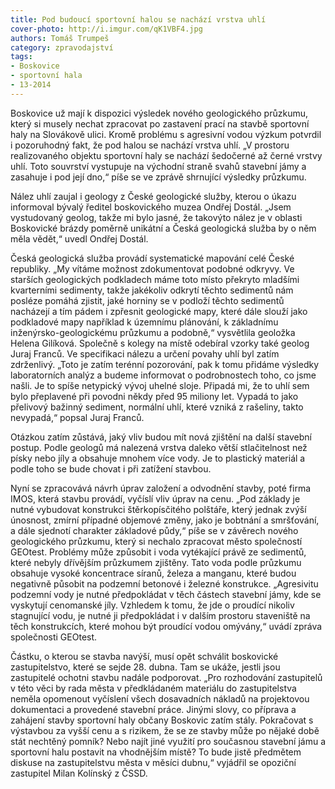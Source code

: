 ```yaml
---
title: Pod budoucí sportovní halou se nachází vrstva uhlí
cover-photo: http://i.imgur.com/qK1VBF4.jpg
authors: Tomáš Trumpeš
category: zpravodajství
tags:
- Boskovice
- sportovní hala
- 13-2014
---
```


Boskovice už mají k dispozici výsledek nového geologického průzkumu, který si musely nechat zpracovat po zastavení prací na stavbě sportovní haly na Slovákově ulici. Kromě problému s agresivní vodou výzkum potvrdil i pozoruhodný fakt, že pod halou se nachází vrstva uhlí. „V prostoru realizovaného objektu sportovní haly se nachází šedočerné až černé vrstvy uhlí. Toto souvrství vystupuje na východní straně svahů stavební jámy a zasahuje i pod její dno,“ píše se ve zprávě shrnující výsledky průzkumu.

Nález uhlí zaujal i geology z České geologické služby, kterou o úkazu informoval bývalý ředitel boskovického muzea Ondřej Dostál. „Jsem vystudovaný geolog, takže mi bylo jasné, že takovýto nález je v oblasti Boskovické brázdy poměrně unikátní a Česká geologická služba by o něm měla vědět,“ uvedl Ondřej Dostál.

Česká geologická služba provádí systematické mapování celé České republiky. „My vítáme možnost zdokumentovat podobné odkryvy. Ve starších geologických podkladech máme toto místo překryto mladšími kvarterními sedimenty, takže jakékoliv odkrytí těchto sedimentů nám posléze pomáhá zjistit, jaké horniny se v podloží těchto sedimentů nacházejí a tím pádem i zpřesnit geologické mapy, které dále slouží jako podkladové mapy například k územnímu plánování, k základnímu inženýrsko-geologickému průzkumu a podobně,“ vysvětlila geoložka Helena Gilíková.
Společně s kolegy na místě odebíral vzorky také geolog Juraj Franců. Ve specifikaci nálezu a určení povahy uhlí byl zatím zdrženlivý. „Toto je zatím terénní pozorování, pak k tomu přidáme výsledky laboratorních analýz a budeme informovat o podrobnostech toho, co jsme našli. Je to spíše netypický vývoj uhelné sloje. Připadá mi, že to uhlí sem bylo přeplavené při povodni někdy před 95 miliony let. Vypadá to jako přelivový bažinný sediment, normální uhlí, které vzniká z rašeliny, takto nevypadá,“ popsal Juraj Franců.

Otázkou zatím zůstává, jaký vliv budou mít nová zjištění na další stavební postup. Podle geologů má nalezená vrstva daleko větší stlačitelnost než písky nebo jíly a obsahuje mnohem více vody. Je to plastický materiál a podle toho se bude chovat i při zatížení stavbou.

Nyní se zpracovává návrh úprav založení a odvodnění stavby, poté firma IMOS, která stavbu provádí, vyčíslí vliv úprav na cenu. „Pod základy je nutné vybudovat konstrukci štěrkopísčitého polštáře, který jednak zvýší únosnost, zmírní případné objemové změny, jako je bobtnání a smršťování, a dále sjednotí charakter základové půdy,“ píše se v závěrech nového geologického průzkumu, který si nechalo zpracovat město společností GEOtest.
Problémy může způsobit i voda vytékající právě ze sedimentů, které nebyly dřívějším průzkumem zjištěny. Tato voda podle průzkumu obsahuje vysoké koncentrace síranů, železa a manganu, které budou negativně působit na podzemní betonové i železné konstrukce. „Agresivitu podzemní vody je nutné předpokládat v těch částech stavební jámy, kde se vyskytují cenomanské jíly. Vzhledem k tomu, že jde o proudící nikoliv stagnující vodu, je nutné ji předpokládat i v dalším prostoru staveniště na těch konstrukcích, které mohou být proudící vodou omývány,“ uvádí zpráva společnosti GEOtest.

Částku, o kterou se stavba navýší, musí opět schválit boskovické zastupitelstvo, které se sejde 28. dubna. Tam se ukáže, jestli jsou zastupitelé ochotni stavbu nadále podporovat. „Pro rozhodování zastupitelů v této věci by rada města v předkládaném materiálu do zastupitelstva neměla opomenout vyčíslení všech dosavadních nákladů na projektovou dokumentaci a provedené stavební práce. Jinými slovy, co příprava a zahájení stavby sportovní haly občany Boskovic zatím stály. Pokračovat s výstavbou za vyšší cenu a s rizikem, že se ze stavby může po nějaké době stát nechtěný pomník? Nebo najít jiné využití pro současnou stavební jámu a sportovní halu postavit na vhodnějším místě? To bude jistě předmětem diskuse na zastupitelstvu města v měsíci dubnu,“ vyjádřil se opoziční zastupitel Milan Kolínský z ČSSD.